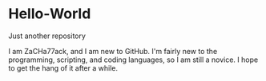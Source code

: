 # Hello-World
Just another repository

I am ZaCHa77ack, and I am new to GitHub. I'm fairly new to the programming, scripting, and coding languages, so I am still a novice.
I hope to get the hang of it after a while. 
